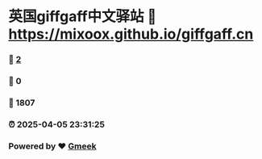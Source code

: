# 英国giffgaff中文驿站 :link: https://mixoox.github.io/giffgaff.cn 
### :page_facing_up: [2](https://mixoox.github.io/giffgaff.cn/tag.html) 
### :speech_balloon: 0 
### :hibiscus: 1807 
### :alarm_clock: 2025-04-05 23:31:25 
### Powered by :heart: [Gmeek](https://github.com/Meekdai/Gmeek)
